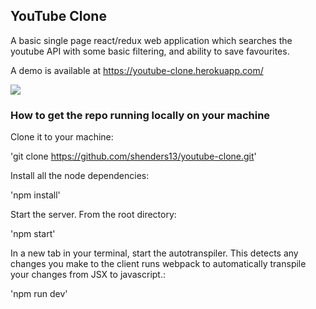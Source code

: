 ## YouTube Clone
A basic single page react/redux web application which searches the youtube API with some basic filtering, and ability to save favourites.

A demo is available at https://youtube-clone.herokuapp.com/

<img src='http://res.cloudinary.com/small-change/raw/upload/v1482059803/Group_11_1_t0qkyx.png'/>


### How to get the repo running locally on your machine

Clone it to your machine:

'git clone https://github.com/shenders13/youtube-clone.git'

Install all the node dependencies:

'npm install'

Start the server. From the root directory:

'npm start'

In a new tab in your terminal, start the autotranspiler. This detects any changes you make to the client runs webpack to automatically transpile your changes from JSX to javascript.:

'npm run dev'

